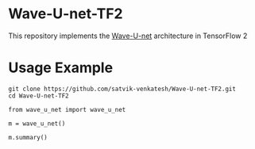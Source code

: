 # Wave-U-net-TF2
This repository implements the [Wave-U-net](https://github.com/f90/Wave-U-Net) architecture in TensorFlow 2

# Usage Example

```
git clone https://github.com/satvik-venkatesh/Wave-U-net-TF2.git
cd Wave-U-net-TF2

from wave_u_net import wave_u_net

m = wave_u_net()

m.summary()
```
